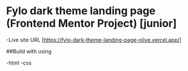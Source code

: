 # Fylo dark theme landing page (Frontend Mentor Project) [junior]

-Live site URL [https://fylo-dark-theme-landing-page-olive.vercel.app/]

##Build with using

-html
-css

 
